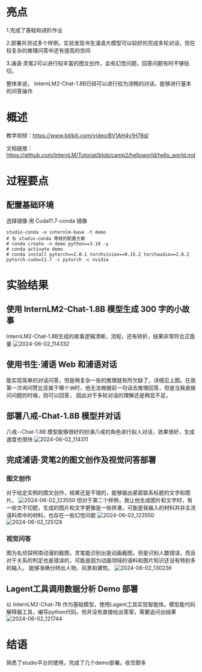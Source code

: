 # 亮点
1.完成了基础和进阶作业

2.部署并测试多个样例，实验发现书生浦语大模型可以较好的完成多轮对话，但在较复杂的推理问答中还有提高的空间

3.浦语·灵笔2可以进行较丰富的图文创作，会有幻觉问题，回答问题有时不够贴切。

整体来说， InternLM2-Chat-1.8B已经可以进行较为流畅的对话，能够进行基本的问答操作

# 概述
教学视频：https://www.bilibili.com/video/BV1AH4y1H78d/

文档链接：https://github.com/InternLM/Tutorial/blob/camp2/helloworld/hello_world.md

# 过程要点
## 配置基础环境
选择镜像 用 Cuda11.7-conda 镜像
```
studio-conda -o internlm-base -t demo
# 与 studio-conda 等效的配置方案
# conda create -n demo python==3.10 -y
# conda activate demo
# conda install pytorch==2.0.1 torchvision==0.15.2 torchaudio==2.0.2 pytorch-cuda=11.7 -c pytorch -c nvidia
```

# 实验结果
## 使用 InternLM2-Chat-1.8B 模型生成 300 字的小故事
 InternLM2-Chat-1.8B生成的故事逻辑清晰，流程，还有转折，结果非常符合正能量
 ![2024-06-02_114332](https://github.com/xiaojun456/InternLM_study/assets/156819467/ebabb2cd-f318-451f-93d2-69b3f9f67301)
 

## 使用书生·浦语 Web 和浦语对话
能实现简单的对话问答，但是稍复杂一些的推理就有所欠缺了，详细见上图。在我第一次询问赞比亚属于哪个洲时，他无法根据前一句话去推理回答，但是当我直接问问题的时候，则可以回答， 因此对于多轮对话的理解还是稍显不足。
## 部署八戒-Chat-1.8B 模型并对话
八戒--Chat-1.8B 模型能够很好的扮演八戒的角色进行拟人对话，效果很好，生成速度也很快
![2024-06-02_114311](https://github.com/xiaojun456/InternLM_study/assets/156819467/b27c9f6c-4312-4cc2-8c86-fe8d71958535)

## 完成浦语·灵笔2的图文创作及视觉问答部署
### 图文创作
对于给定实例的图文创作，结果还是不错的，能够输出紧密联系标题的文字和图片。
![2024-06-02_123550](https://github.com/xiaojun456/InternLM_study/assets/156819467/6f6bfc57-d296-4f12-9372-824e9f3630e7)
但对于第二个样例，我让他生成图片和文字时，有一些文不切题，生成的图片和文字更像是一些拼凑，可能是我输入的材料并非主流语料库中的材料，也存在一些幻觉问题
![2024-06-02_123550](https://github.com/xiaojun456/InternLM_study/assets/156819467/ffcdb4a7-cb32-4e84-8c67-297924fd7c2a)
![2024-06-02_125128](https://github.com/xiaojun456/InternLM_study/assets/156819467/84993ba0-68f5-4c96-a41c-7c12abe0fd11)


### 视觉问答
图为名侦探柯南动漫的截图，灵笔能识别出是动画截图，但是识别人数错误，而且对于关系的判定也是错误的，可能是因为动画领域的语料和图片知识还没有特别多的输入。
能够准确分辨出人物，风景和建筑。
![2024-06-02_130236](https://github.com/xiaojun456/InternLM_study/assets/156819467/3171d2bc-24c5-4233-9732-6d6a353bf8b2)

## Lagent工具调用数据分析 Demo 部署
以 InternLM2-Chat-7B 作为基础模型，使用Lagent工具实现智能体。模型能代码解释器工具，编写python代码，但并没有直接给出答案，需要追问出结果
![2024-06-02_121744](https://github.com/xiaojun456/InternLM_study/assets/156819467/f3421d17-0ce0-4ec8-9040-d1d99621d445)

# 结语
熟悉了studio平台的使用，完成了几个demo部署。收货颇多







